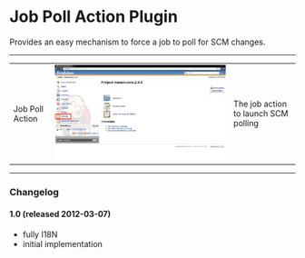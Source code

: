 # Job Poll Action Plugin

Provides an easy mechanism to force a job to poll for SCM changes.

  

------------------------------------------------------------------------

  

|                 |                                                                                                                                    |                                      |
|-----------------|------------------------------------------------------------------------------------------------------------------------------------|--------------------------------------|
| Job Poll Action | ![](docs/images/screenshot-action-1.0.png) | The job action to launch SCM polling |

  

------------------------------------------------------------------------

  

### Changelog

#### 1.0 (released 2012-03-07)

-   fully I18N
-   initial implementation
